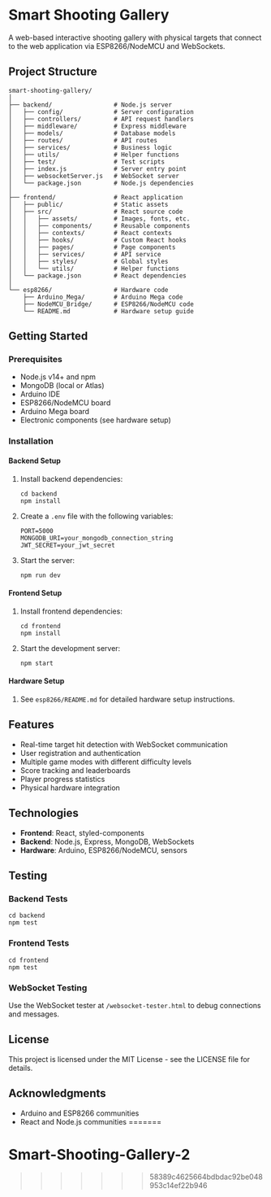 
# Smart Shooting Gallery

A web-based interactive shooting gallery with physical targets that connect to the web application via ESP8266/NodeMCU and WebSockets.

## Project Structure

```
smart-shooting-gallery/
│
├── backend/                 # Node.js server
│   ├── config/              # Server configuration
│   ├── controllers/         # API request handlers
│   ├── middleware/          # Express middleware
│   ├── models/              # Database models
│   ├── routes/              # API routes
│   ├── services/            # Business logic
│   ├── utils/               # Helper functions
│   ├── test/                # Test scripts
│   ├── index.js             # Server entry point
│   ├── websocketServer.js   # WebSocket server
│   └── package.json         # Node.js dependencies
│
├── frontend/                # React application
│   ├── public/              # Static assets
│   ├── src/                 # React source code
│   │   ├── assets/          # Images, fonts, etc.
│   │   ├── components/      # Reusable components
│   │   ├── contexts/        # React contexts
│   │   ├── hooks/           # Custom React hooks
│   │   ├── pages/           # Page components
│   │   ├── services/        # API service
│   │   ├── styles/          # Global styles
│   │   └── utils/           # Helper functions
│   └── package.json         # React dependencies
│
└── esp8266/                 # Hardware code
    ├── Arduino_Mega/        # Arduino Mega code
    ├── NodeMCU_Bridge/      # ESP8266/NodeMCU code
    └── README.md            # Hardware setup guide
```

## Getting Started

### Prerequisites

- Node.js v14+ and npm
- MongoDB (local or Atlas)
- Arduino IDE
- ESP8266/NodeMCU board
- Arduino Mega board
- Electronic components (see hardware setup)

### Installation

#### Backend Setup

1. Install backend dependencies:
   ```
   cd backend
   npm install
   ```

2. Create a `.env` file with the following variables:
   ```
   PORT=5000
   MONGODB_URI=your_mongodb_connection_string
   JWT_SECRET=your_jwt_secret
   ```

3. Start the server:
   ```
   npm run dev
   ```

#### Frontend Setup

1. Install frontend dependencies:
   ```
   cd frontend
   npm install
   ```

2. Start the development server:
   ```
   npm start
   ```

#### Hardware Setup

1. See `esp8266/README.md` for detailed hardware setup instructions.

## Features

- Real-time target hit detection with WebSocket communication
- User registration and authentication
- Multiple game modes with different difficulty levels
- Score tracking and leaderboards
- Player progress statistics
- Physical hardware integration

## Technologies

- **Frontend**: React, styled-components
- **Backend**: Node.js, Express, MongoDB, WebSockets
- **Hardware**: Arduino, ESP8266/NodeMCU, sensors

## Testing

### Backend Tests

```
cd backend
npm test
```

### Frontend Tests

```
cd frontend
npm test
```

### WebSocket Testing

Use the WebSocket tester at `/websocket-tester.html` to debug connections and messages.

## License

This project is licensed under the MIT License - see the LICENSE file for details.

## Acknowledgments

- Arduino and ESP8266 communities
- React and Node.js communities
=======
# Smart-Shooting-Gallery-2
>>>>>>> 58389c4625664bdbdac92be048953c14ef22b946
